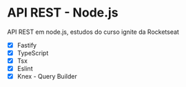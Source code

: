 # API REST - Node.js

API REST em node.js, estudos do curso ignite da Rocketseat

- [x] Fastify
- [x] TypeScript
- [x] Tsx
- [x] Eslint
- [x] Knex - Query Builder
